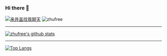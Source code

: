 ### Hi there 👋
[![来井盖找我聊天](https://ark-perm.17173cdn.com/badge/badge.jpg)](https://zhufree.jgchat.net/)
![zhufree](https://steam-stat.vercel.app/api?profileName=zhufree)
***
[![zhufree's github stats](https://github-readme-stats.vercel.app/api?username=zhufree&show_icons=true&theme=tokyonight)](https://github.com/anuraghazra/github-readme-stats)
***

[![Top Langs](https://github-readme-stats.vercel.app/api/top-langs/?username=zhufree&hide=html)](https://github.com/anuraghazra/github-readme-stats)
<!--
**zhufree/zhufree** is a ✨ _special_ ✨ repository because its `README.md` (this file) appears on your GitHub profile.

Here are some ideas to get you started:

- 🔭 I’m currently working on ...
- 🌱 I’m currently learning ...
- 👯 I’m looking to collaborate on ...
- 🤔 I’m looking for help with ...
- 💬 Ask me about ...
- 📫 How to reach me: ...
- 😄 Pronouns: ...
- ⚡ Fun fact: ...
-->
